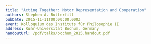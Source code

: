 ```yaml
---
title: "Acting Together: Motor Representation and Cooperation"
authors: Stephen A. Butterfill
pubDate: 2015-11-11T00:00:00.000Z
event: Kolloquium des Instituts für Philosophie II
address: Ruhr-Universität Bochum, Germany
handoutUrl: /pdf/talks/bochum_2015.handout.pdf
---
```


